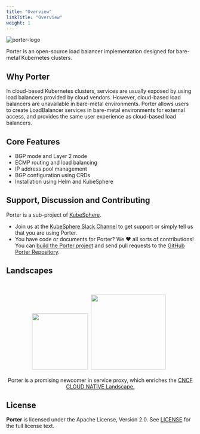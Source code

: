```yaml
---
title: "Overview"
linkTitle: "Overview"
weight: 1
---
```


![porter-logo](/images/docs/overview/porter-logo.png)

Porter is an open-source load balancer implementation designed for bare-metal Kubernetes clusters.

## Why Porter

In cloud-based Kubernetes clusters, services are usually exposed by using load balancers provided by cloud vendors. However, cloud-based load balancers are unavailable in bare-metal environments. Porter allows users to create LoadBalancer services in bare-metal environments for external access, and provides the same user experience as cloud-based load balancers.

## Core Features

- BGP mode and Layer 2 mode
- ECMP routing and load balancing
- IP address pool management
- BGP configuration using CRDs
- Installation using Helm and KubeSphere

## Support, Discussion and Contributing

Porter is a sub-project of [KubeSphere](https://github.com/kubesphere/kubesphere).

* Join us at the [KubeSphere Slack Channel](https://kubesphere.slack.com/join/shared_invite/enQtNTE3MDIxNzUxNzQ0LTZkNTdkYWNiYTVkMTM5ZThhODY1MjAyZmVlYWEwZmQ3ODQ1NmM1MGVkNWEzZTRhNzk0MzM5MmY4NDc3ZWVhMjE#/) to get support or simply tell us that you are using Porter.
* You have code or documents for Porter? We ❤️ all sorts of contributions! You can [build the Porter project](/docs/building/) and send pull requests to the [GitHub Porter Repository](https://github.com/kubesphere/porter).

## Landscapes

<p align="center">
<br/><br/>
<img src="https://landscape.cncf.io/images/left-logo.svg" width="150"/>&nbsp;&nbsp;<img src="https://landscape.cncf.io/images/right-logo.svg" width="200"/>&nbsp;&nbsp;
<br/><br/>
Porter is a promising newcomer in service proxy, which enriches the <a href="https://landscape.cncf.io/landscape=observability-and-analysis&license=apache-license-2-0">CNCF CLOUD NATIVE Landscape.
</a>
</p>

## License

**Porter** is licensed under the Apache License, Version 2.0. See [LICENSE](https://github.com/kubesphere/porter/blob/master/LICENSE) for the full license text.